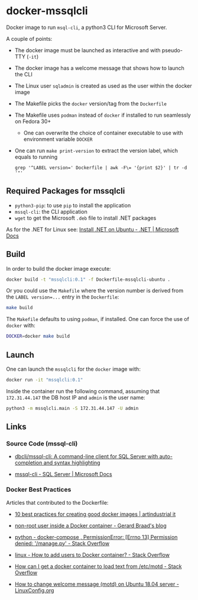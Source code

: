 # docker-mssqlcli

Docker image to run `msql-cli`, a python3 CLI for Microsoft Server. 

A couple of points:

* The docker image must be launched as interactive and with pseudo-TTY (`-it`)

* The docker image has a welcome message that shows how to launch the CLI 

* The Linux user `sqladmin` is created as used as the user within the docker image

* The Makefile picks the `docker` version/tag from the `Dockerfile`

* The Makefile uses `podman` instead of `docker` if installed to run seamlessly on Fedora 30+

  * One can overwrite the choice of container executable to use with environment variable `DOCKER`

* One can run `make print-version` to extract the version label, which equals to running

   `grep '^LABEL version=' Dockerfile | awk -F\= '{print $2}' | tr -d '"'`

## Required Packages for mssqlcli

* `python3-pip`: to use `pip` to install the application
* `mssql-cli`: the CLI application
* `wget` to get the Microsoft `.deb` file to install .NET packages

As for the .NET for Linux see:  [Install .NET on Ubuntu - .NET | Microsoft Docs](https://docs.microsoft.com/en-us/dotnet/core/install/linux-ubuntu#2010-)

## Build

In order to build the docker image execute:

```bash
docker build -t "mssqlcli:0.1" -f Dockerfile-mssqlcli-ubuntu .
```

Or you could use the `Makefile` where the version number is derived from the `LABEL version=...` entry in the `Dockerfile`:

```bash
make build
```

The `Makefile` defaults to using `podman`, if installed. One can force the use of `docker` with:

```bash
DOCKER=docker make build
```

## Launch

One can launch the `mssqlcli` for the `docker` image with:

```bash
docker run -it "mssqlcli:0.1"
```

Inside the container run the following command, assuming that `172.31.44.147` the DB host IP and `admin` is the user name:

```bash
python3 -m mssqlcli.main -S 172.31.44.147 -U admin
```

## Links

### Source Code (mssql-cli)

* [dbcli/mssql-cli: A command-line client for SQL Server with auto-completion and syntax highlighting](https://github.com/dbcli/mssql-cli "https://github.com/dbcli/mssql-cli")

* [mssql-cli - SQL Server | Microsoft Docs](https://docs.microsoft.com/en-us/sql/tools/mssql-cli?view=sql-server-ver15 "https://docs.microsoft.com/en-us/sql/tools/mssql-cli?view=sql-server-ver15")

### Docker Best Practices

Articles that contributed to the Dockerfile:

* [10 best practices for creating good docker images | artindustrial it](https://www.artindustrial-it.com/2017/09/20/10-best-practices-for-creating-good-docker-images/ "https://www.artindustrial-it.com/2017/09/20/10-best-practices-for-creating-good-docker-images/")

* [non-root user inside a Docker container - Gerard Braad's blog](http://gbraad.nl/blog/non-root-user-inside-a-docker-container.html "http://gbraad.nl/blog/non-root-user-inside-a-docker-container.html")

* [python - docker-compose , PermissionError: [Errno 13] Permission denied: '/manage.py' - Stack Overflow](https://stackoverflow.com/questions/56784492/docker-compose-permissionerror-errno-13-permission-denied-manage-py "https://stackoverflow.com/questions/56784492/docker-compose-permissionerror-errno-13-permission-denied-manage-py")

* [linux - How to add users to Docker container? - Stack Overflow](https://stackoverflow.com/questions/27701930/how-to-add-users-to-docker-container "https://stackoverflow.com/questions/27701930/how-to-add-users-to-docker-container")

* [How can I get a docker container to load text from /etc/motd - Stack Overflow](https://stackoverflow.com/questions/31437858/how-can-i-get-a-docker-container-to-load-text-from-etc-motd "https://stackoverflow.com/questions/31437858/how-can-i-get-a-docker-container-to-load-text-from-etc-motd")

* [How to change welcome message (motd) on Ubuntu 18.04 server - LinuxConfig.org](https://linuxconfig.org/how-to-change-welcome-message-motd-on-ubuntu-18-04-server "https://linuxconfig.org/how-to-change-welcome-message-motd-on-ubuntu-18-04-server")

